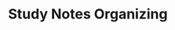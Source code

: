 ---
layout: null
title: Study Notes Organizing
hide: false
hide_child: false
keywords:
  - learning_note
  - Study notes
categories:
  - learning_note
create_time: 1730426083
---